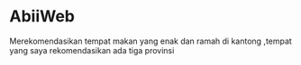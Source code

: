 # AbiiWeb
Merekomendasikan tempat makan yang enak  dan ramah di kantong ,tempat yang saya rekomendasikan ada tiga provinsi
